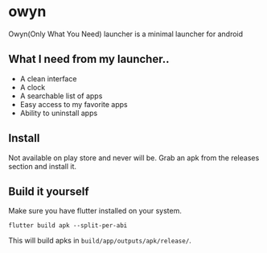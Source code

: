 # owyn
Owyn(Only What You Need) launcher is a minimal launcher for android


## What I need from my launcher..
* A clean interface
* A clock
* A searchable list of apps
* Easy access to my favorite apps
* Ability to uninstall apps


## Install
Not available on play store and never will be.
Grab an apk from the releases section and install it.


## Build it yourself
Make sure you have flutter installed on your system.

```
flutter build apk --split-per-abi
```

This will build apks in `build/app/outputs/apk/release/`.

